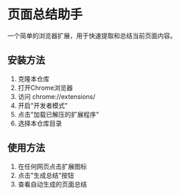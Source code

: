 # 页面总结助手

一个简单的浏览器扩展，用于快速提取和总结当前页面内容。

## 安装方法

1. 克隆本仓库
2. 打开Chrome浏览器
3. 访问 chrome://extensions/
4. 开启"开发者模式"
5. 点击"加载已解压的扩展程序"
6. 选择本仓库目录

## 使用方法

1. 在任何网页点击扩展图标
2. 点击"生成总结"按钮
3. 查看自动生成的页面总结